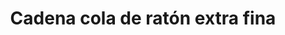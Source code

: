 ---
title: Cadena cola de ratón extra fina
date: 
draft: false

# descripcion
description : Cadena de plata (varias medidas)

materials: Plata 925

color: Plateado

dimensions: 40cm, 45cm y 50cm

code: 04-12-0082

type: "Colgantes"

categories: []

# Images
# first image will be shown in the product page
images:
  # - image: "images/path_to_image"
  # La ubicacion de las imagenes es imagenes/Colgantes/Colgantes.Cadenas/04-12-0082-cadena-cola-de-raton-extra-fina
  - image: "./images/colgantes/cadenas/04-12-0082-cadena-cola-de-raton-extra-fina_a.JPG"
---
